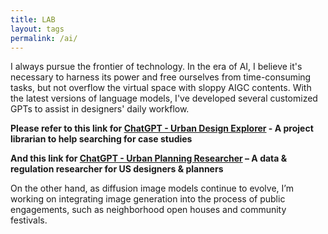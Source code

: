 ```yaml
---
title: LAB
layout: tags
permalink: /ai/
---
```


I always pursue the frontier of technology. In the era of AI, I believe it's necessary to harness its power and free ourselves from time-consuming tasks, but not overflow the virtual space with sloppy AIGC contents. With the latest versions of language models, I've developed several customized GPTs to assist in designers' daily workflow. 

**Please refer to this link for [ChatGPT - Urban Design Explorer](https://chatgpt.com/g/g-673c01f4ef208191822b7a7f702d58ba-urban-design-explorer) - A project librarian to help searching for case studies**

**And this link for [ChatGPT - Urban Planning Researcher](https://chatgpt.com/g/g-673c068119e0819198e1edb77a6847a2-urban-planning-researcher) – A data & regulation researcher for US designers & planners**

On the other hand, as diffusion image models continue to evolve, I’m working on integrating image generation into the process of public engagements, such as neighborhood open houses and community festivals.

